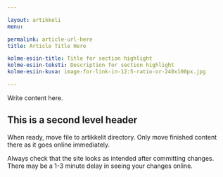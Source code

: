 ```yaml
---

layout: artikkeli
menu: 

permalink: article-url-here
title: Article Title Here

kolme-esiin-title: Title for section highlight
kolme-esiin-teksti: Description for section highlight
kolme-esiin-kuva: image-for-link-in-12:5-ratio-or-240x100px.jpg

---
```


Write content here.

## This is a second level header

When ready, move file to artikkelit directory. Only move finished content there as it goes online
 immediately. 
 
Always check that the site looks as intended after committing changes. There may be a 1-3 minute 
delay in seeing your changes online.